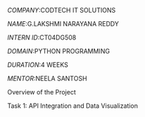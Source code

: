 *COMPANY*:CODTECH IT SOLUTIONS

*NAME*:G.LAKSHMI NARAYANA REDDY

*INTERN ID*:CT04DG508

*DOMAIN*:PYTHON PROGRAMMING

*DURATION*:4 WEEKS

*MENTOR*:NEELA SANTOSH

Overview of the Project

 Task 1: API Integration and Data Visualization
